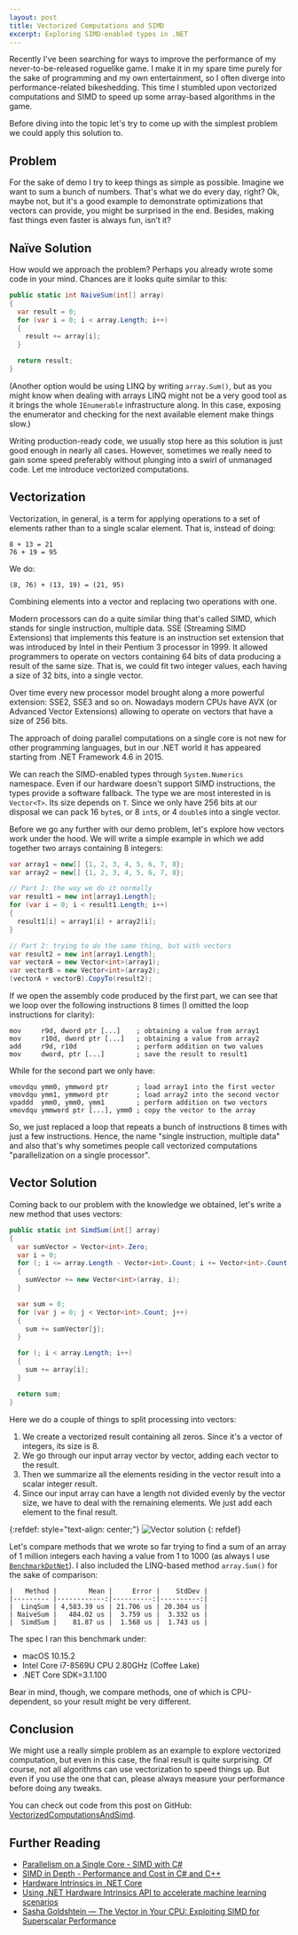 ```yaml
---
layout: post
title: Vectorized Computations and SIMD
excerpt: Exploring SIMD-enabled types in .NET
---
```


Recently I've been searching for ways to improve the performance of my never-to-be-released roguelike game. I make it in my spare time purely for the sake of programming and my own entertainment, so I often diverge into performance-related bikeshedding. This time I stumbled upon vectorized computations and SIMD to speed up some array-based algorithms in the game.

Before diving into the topic let's try to come up with the simplest problem we could apply this solution to.

## Problem

For the sake of demo I try to keep things as simple as possible. Imagine we want to sum a bunch of numbers. That's what we do every day, right? Ok, maybe not, but it's a good example to demonstrate optimizations that vectors can provide, you might be surprised in the end. Besides, making fast things even faster is always fun, isn’t it?

## Naïve Solution

How would we approach the problem? Perhaps you already wrote some code in your mind. Chances are it looks quite similar to this:

```csharp
public static int NaiveSum(int[] array)
{
  var result = 0;
  for (var i = 0; i < array.Length; i++)
  {
    result += array[i];
  }

  return result;
}
```

(Another option would be using LINQ by writing `array.Sum()`, but as you might know when dealing with arrays LINQ might not be a very good tool as it brings the whole `IEnumerable` infrastructure along. In this case, exposing the enumerator and checking for the next available element make things slow.)

Writing production-ready code, we usually stop here as this solution is just good enough in nearly all cases. However, sometimes we really need to gain some speed preferably without plunging into a swirl of unmanaged code. Let me introduce vectorized computations.

## Vectorization

Vectorization, in general, is a term for applying operations to a set of elements rather than to a single scalar element. That is, instead of doing:

```
8 + 13 = 21
76 + 19 = 95
```

We do:

```
(8, 76) + (13, 19) = (21, 95)
```

Combining elements into a vector and replacing two operations with one.

Modern processors can do a quite similar thing that's called SIMD, which stands for single instruction, multiple data. SSE (Streaming SIMD Extensions) that implements this feature is an instruction set extension that was introduced by Intel in their Pentium 3 processor in 1999. It allowed programmers to operate on vectors containing 64 bits of data producing a result of the same size. That is, we could fit two integer values, each having a size of 32 bits, into a single vector.

Over time every new processor model brought along a more powerful extension: SSE2, SSE3 and so on. Nowadays modern CPUs have AVX (or Advanced Vector Extensions) allowing to operate on vectors that have a size of 256 bits.

The approach of doing parallel computations on a single core is not new for other programming languages, but in our .NET world it has appeared starting from .NET Framework 4.6 in 2015.

We can reach the SIMD-enabled types through `System.Numerics` namespace. Even if our hardware doesn't support SIMD instructions, the types provide a software fallback. The type we are most interested in is `Vector<T>`. Its size depends on `T`. Since we only have 256 bits at our disposal we can pack 16 `byte`s, or 8 `int`s, or 4 `double`s into a single vector.

Before we go any further with our demo problem, let's explore how vectors work under the hood. We will write a simple example in which we add together two arrays containing 8 integers:

```csharp
var array1 = new[] {1, 2, 3, 4, 5, 6, 7, 8};
var array2 = new[] {1, 2, 3, 4, 5, 6, 7, 8};

// Part 1: the way we do it normally
var result1 = new int[array1.Length];
for (var i = 0; i < result1.Length; i++)
{
  result1[i] = array1[i] + array2[i];
}

// Part 2: trying to do the same thing, but with vectors
var result2 = new int[array1.Length];
var vectorA = new Vector<int>(array1);
var vectorB = new Vector<int>(array2);
(vectorA + vectorB).CopyTo(result2);
```

If we open the assembly code produced by the first part, we can see that we loop over the following instructions 8 times (I omitted the loop instructions for clarity):

```assembly
mov     r9d, dword ptr [...]    ; obtaining a value from array1
mov     r10d, dword ptr [...]   ; obtaining a value from array2
add     r9d, r10d               ; perform addition on two values
mov     dword, ptr [...]        ; save the result to result1
```

While for the second part we only have:

```assembly
vmovdqu ymm0, ymmword ptr       ; load array1 into the first vector
vmovdqu ymm1, ymmword ptr       ; load array2 into the second vector
vpaddd  ymm0, ymm0, ymm1        ; perform addition on two vectors
vmovdqu ymmword ptr [...], ymm0 ; copy the vector to the array
```

So, we just replaced a loop that repeats a bunch of instructions 8 times with just a few instructions. Hence, the name "single instruction, multiple data" and also that's why sometimes people call vectorized computations "parallelization on a single processor".

## Vector Solution

Coming back to our problem with the knowledge we obtained, let's write a new method that uses vectors:

```csharp
public static int SimdSum(int[] array)
{
  var sumVector = Vector<int>.Zero;
  var i = 0;
  for (; i <= array.Length - Vector<int>.Count; i += Vector<int>.Count)
  {
    sumVector += new Vector<int>(array, i);
  }

  var sum = 0;
  for (var j = 0; j < Vector<int>.Count; j++)
  {
    sum += sumVector[j];
  }

  for (; i < array.Length; i++)
  {
    sum += array[i];
  }

  return sum;
}
```

Here we do a couple of things to split processing into vectors:

1. We create a vectorized result containing all zeros. Since it's a vector of integers, its size is 8.
2. We go through our input array vector by vector, adding each vector to the result.
3. Then we summarize all the elements residing in the vector result into a scalar integer result.
4. Since our input array can have a length not divided evenly by the vector size, we have to deal with the remaining elements. We just add each element to the final result.

{:refdef: style="text-align: center;"}
![Vector solution](/assets/images/vector-solution.jpg)
{: refdef}

Let's compare methods that we wrote so far trying to find a sum of an array of 1 million integers each having a value from 1 to 1000 (as always I use [`BenchmarkDotNet`](https://github.com/dotnet/BenchmarkDotNet)). I also included the LINQ-based method `array.Sum()` for the sake of comparison:

```
|   Method |        Mean |     Error |    StdDev |
|--------- |------------:|----------:|----------:|
|  LinqSum | 4,583.39 us | 21.706 us | 20.304 us |
| NaiveSum |   484.02 us |  3.759 us |  3.332 us |
|  SimdSum |    81.87 us |  1.568 us |  1.743 us |
```

The spec I ran this benchmark under:

- macOS 10.15.2
- Intel Core i7-8569U CPU 2.80GHz (Coffee Lake)
- .NET Core SDK=3.1.100

Bear in mind, though, we compare methods, one of which is CPU-dependent, so your result might be very different.

## Conclusion

We might use a really simple problem as an example to explore vectorized computation, but even in this case, the final result is quite surprising. Of course, not all algorithms can use vectorization to speed things up. But even if you use the one that can, please always measure your performance before doing any tweaks.

You can check out code from this post on GitHub: [VectorizedComputationsAndSimd](https://github.com/timiskhakov/VectorizedComputationsAndSimd).

## Further Reading

- [Parallelism on a Single Core - SIMD with C#](https://instil.co/2016/03/21/parallelism-on-a-single-core-simd-with-c/)
- [SIMD in Depth - Performance and Cost in C# and C++](https://instil.co/2016/04/07/simd-performance-with-csharp-and-cpp/)
- [Hardware Intrinsics in .NET Core](https://devblogs.microsoft.com/dotnet/hardware-intrinsics-in-net-core/)
- [Using .NET Hardware Intrinsics API to accelerate machine learning scenarios](https://devblogs.microsoft.com/dotnet/using-net-hardware-intrinsics-api-to-accelerate-machine-learning-scenarios/)
- [Sasha Goldshtein — The Vector in Your CPU: Exploiting SIMD for Superscalar Performance](https://www.youtube.com/watch?v=WeJ8b3WRSmM)
